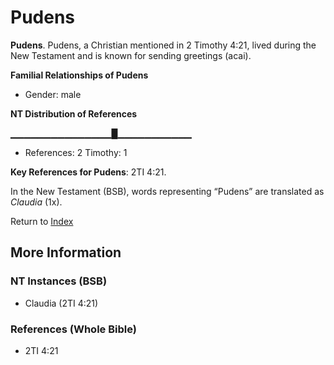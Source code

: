 # Pudens
**Pudens**. 
Pudens, a Christian mentioned in 2 Timothy 4:21, lived during the New Testament and is known for sending greetings (acai). 




**Familial Relationships of Pudens**


* Gender: male


**NT Distribution of References**

▁▁▁▁▁▁▁▁▁▁▁▁▁▁▁█▁▁▁▁▁▁▁▁▁▁▁
* References: 2 Timothy: 1



**Key References for Pudens**: 
2TI 4:21. 




In the New Testament (BSB), words representing “Pudens” are translated as 
*Claudia* (1x). 


Return to [Index](00-Index.md)

## More Information

### NT Instances (BSB)

* Claudia (2TI 4:21)



### References (Whole Bible)

* 2TI 4:21



